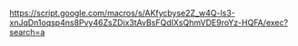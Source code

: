 
https://script.google.com/macros/s/AKfycbyse2Z_w4Q-ls3-xnJqDn1oqsp4ns8Pvy46ZsZDix3tAvBsFQdIXsQhmVDE9roYz-HQFA/exec?search=a